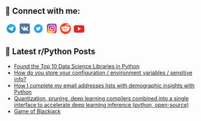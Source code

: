 ## 🔎 Connect with me:
[<img src="https://github.com/bullbesh/bullbesh/blob/main/images/Telegram.png" width="32" height="32" />](https://t.me/bullbesh)
[<img src="https://github.com/bullbesh/bullbesh/blob/main/images/VK.png" width="32" height="32" />](https://vk.com/bullbesh)
[<img src="https://github.com/bullbesh/bullbesh/blob/main/images/Twitter.png" width="32" height="32" />](https://twitter.com/bullbesh1)
[<img src="https://github.com/bullbesh/bullbesh/blob/main/images/Instagram.png" width="32" height="32" />](https://www.instagram.com/bullbesh)
[<img src="https://github.com/bullbesh/bullbesh/blob/main/images/Reddit.png" width="32" height="32" />](https://www.reddit.com/user/bullbesh)
[<img src="https://github.com/bullbesh/bullbesh/blob/main/images/YouTube.png" width="32" height="32" />](https://www.youtube.com/channel/UCtfjRs6uzgq5mfm8S06WTcg)

## 📕 Latest r/Python Posts
<!-- BLOG-POST-LIST:START -->
- [Found the Top 10 Data Science Libraries in Python](https://www.reddit.com/r/Python/comments/w9kjg2/found_the_top_10_data_science_libraries_in_python/)
- [How do you store your configuration / environment variables / sensitive info?](https://www.reddit.com/r/Python/comments/w9jtlh/how_do_you_store_your_configuration_environment/)
- [How I complete my email addresses lists with demographic insights with Python](https://www.reddit.com/r/Python/comments/w9jhsb/how_i_complete_my_email_addresses_lists_with/)
- [Quantization, pruning, deep learning compilers combined into a single interface to accelerate deep learning inference &lpar;python, open-source&rpar;](https://www.reddit.com/r/Python/comments/w9ja6s/quantization_pruning_deep_learning_compilers/)
- [Game of Blackjack](https://www.reddit.com/r/Python/comments/w9i6yr/game_of_blackjack/)
<!-- BLOG-POST-LIST:END -->

